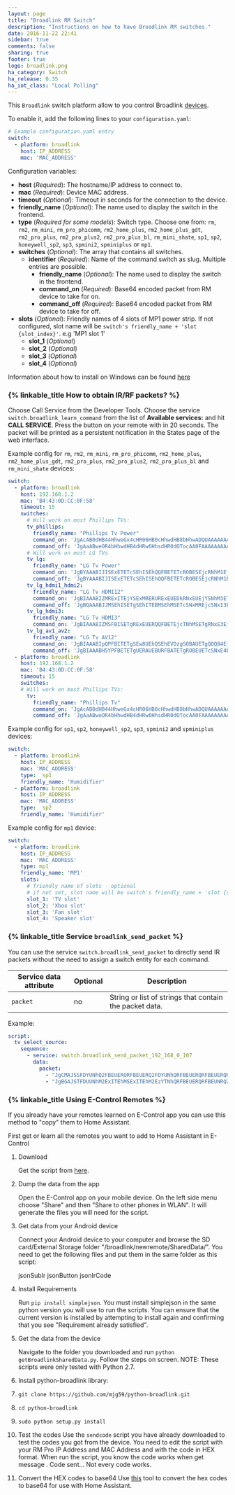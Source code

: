 ```yaml
---
layout: page
title: "Broadlink RM Switch"
description: "Instructions on how to have Broadlink RM switches."
date: 2016-11-22 22:41
sidebar: true
comments: false
sharing: true
footer: true
logo: broadlink.png
ha_category: Switch
ha_release: 0.35
ha_iot_class: "Local Polling"
---
```


This `Broadlink` switch platform allow to you control Broadlink [devices](http://www.ibroadlink.com/rm/).

To enable it, add the following lines to your `configuration.yaml`:

```yaml
# Example configuration.yaml entry
switch:
  - platform: broadlink
    host: IP_ADDRESS
    mac: 'MAC_ADDRESS'
```

Configuration variables:

- **host** (*Required*): The hostname/IP address to connect to.
- **mac** (*Required*):  Device MAC address.
- **timeout** (*Optional*): Timeout in seconds for the connection to the device.
- **friendly_name** (*Optional*): The name used to display the switch in the frontend.
- **type** (*Required for some models*): Switch type. Choose one from: `rm`, `rm2`, `rm_mini`, `rm_pro_phicomm`, `rm2_home_plus`, `rm2_home_plus_gdt`, `rm2_pro_plus`, `rm2_pro_plus2`, `rm2_pro_plus_bl`, `rm_mini_shate`, `sp1`, `sp2`, `honeywell_sp2`, `sp3`, `spmini2`, `spminiplus` or `mp1`.
- **switches** (*Optional*): The array that contains all switches.
  - **identifier** (*Required*): Name of the command switch as slug. Multiple entries are possible.
    - **friendly_name** (*Optional*): The name used to display the switch in the frontend.
    - **command_on** (*Required*): Base64 encoded packet from RM device to take for on.
    - **command_off** (*Required*): Base64 encoded packet from RM device to take for off.
- **slots** (*Optional*): Friendly names of 4 slots of MP1 power strip. If not configured, slot name will be `switch's friendly_name + 'slot {slot_index}'`. e.g 'MP1 slot 1'
  - **slot_1** (*Optional*)
  - **slot_2** (*Optional*)
  - **slot_3** (*Optional*)
  - **slot_4** (*Optional*)

Information about how to install on Windows can be found [here](https://home-assistant.io/components/sensor.broadlink/#microsoft-windows-installation)


### {% linkable_title How to obtain IR/RF packets? %}

Choose Call Service from the Developer Tools. Choose the service `switch.broadlink_learn_command` from the list of **Available services:** and hit **CALL SERVICE**. Press the button on your remote with in 20 seconds. The packet will be printed as a persistent notification in the States page of the web interface.

Example config for `rm`, `rm2`, `rm_mini`, `rm_pro_phicomm`, `rm2_home_plus`, `rm2_home_plus_gdt`, `rm2_pro_plus`, `rm2_pro_plus2`, `rm2_pro_plus_bl` and `rm_mini_shate` devices:

```yaml
switch:
  - platform: broadlink
    host: 192.168.1.2
    mac: 'B4:43:0D:CC:0F:58'
    timeout: 15
    switches:
      # Will work on most Phillips TVs:
      tv_phillips:
        friendly_name: "Phillips Tv Power"
        command_on: 'JgAcAB0dHB44HhweGx4cHR06HB0cHhwdHB8bHhwADQUAAAAAAAAAAAAAAAA='
        command_off: 'JgAaABweOR4bHhwdHB4dHRw6HhsdHR0dOTocAA0FAAAAAAAAAAAAAAAAAAA='
      # Will work on most LG TVs
      tv_lg:
        friendly_name: "LG Tv Power"
        command_on: 'JgBYAAABIJISExETETcSEhISEhQQFBETETcROBESEjcRNhM1EjcTNRMTERISNxEUERMSExE2EjYSNhM2EhIROBE3ETcREhITEgAFGwABH0oSAAwzAAEfShEADQU='
        command_off: 'JgBYAAABIJISExETETcSEhISEhQQFBETETcROBESEjcRNhM1EjcTNRMTERISNxEUERMSExE2EjYSNhM2EhIROBE3ETcREhITEgAFGwABH0oSAAwzAAEfShEADQU='
      tv_lg_hdmi1_hdmi2:
        friendly_name: "LG Tv HDMI12"
        command_on: 'JgBIAAABIZMRExITEjYSExMRERURExEUEDkRNxEUEjYSNhM3ETcSNxITETgSNhI2ExMQExE4ETYSNxIUERMSExE4ETcRFBETEQANBQ=='
        command_off: 'JgBQAAABJJMSEhISETgSEhITEBMSEhMSETcSNxMREjcSNxI3EjcSOBETERITNhM2EhITERM2EzcRNxI3ExISEhI3EjcRExETEgAFLQABJEoRAA0FAAAAAAAAAAA='
      tv_lg_hdmi3:
        friendly_name: "LG Tv HDMI3"
        command_on: 'JgBIAAABIZMSFBISETgRExEUERQQFBETEjcTNhMSETgRNxE3EjcROBM2ERMSFBE4ERMSNxM2EjUSFBE2ETgRExM2ExITEhATEwANBQ=='
      tv_lg_av1_av2:
        friendly_name: "LG Tv AV12"
        command_on: 'JgBIAAABIpQPFBITETgSEw8UEhQSEhEVDzgSOBAUETgQOQ84EjgRNxITETgSExA5EDgREhI3EhMROBMSEDkQFBETEjYTEhE4EQANBQ=='
        command_off: 'JgBIAAABH5YPFBETETgUERAUEBURFBATETgROBEUETcSNxE4ETcSOBISEBUQFREUEjUSFBA5ETcRNxE4ETkQOBAUEjcRFRAUEQANBQ=='
  - platform: broadlink
    host: 192.168.1.2
    mac: 'B4:43:0D:CC:0F:58'
    timeout: 15
    switches:
    # Will work on most Phillips TVs:
      tv:
        friendly_name: "Phillips Tv"
        command_on: 'JgAcAB0dHB44HhweGx4cHR06HB0cHhwdHB8bHhwADQUAAAAAAAAAAAAAAAA='
        command_off: 'JgAaABweOR4bHhwdHB4dHRw6HhsdHR0dOTocAA0FAAAAAAAAAAAAAAAAAAA='
``` 
 
Example config for `sp1`, `sp2`, `honeywell_sp2`, `sp3`, `spmini2` and `spminiplus` devices:

```yaml
switch:
  - platform: broadlink
    host: IP_ADDRESS
    mac: 'MAC_ADDRESS'
    type:  sp1
    friendly_name: 'Humidifier'
  - platform: broadlink
    host: IP_ADDRESS
    mac: 'MAC_ADDRESS'
    type:  sp2
    friendly_name: 'Humidifier'
``` 

Example config for `mp1` device:

```yaml
switch:
  - platform: broadlink
    host: IP_ADDRESS
    mac: 'MAC_ADDRESS'
    type: mp1
    friendly_name: 'MP1'
    slots:
      # friendly name of slots - optional
      # if not set, slot name will be switch's friendly_name + 'slot {slot_index}'. e.g 'MP1 slot 1'
      slot_1: 'TV slot'
      slot_2: 'Xbox slot'
      slot_3: 'Fan slot'
      slot_4: 'Speaker slot'
```

### {% linkable_title Service `broadlink_send_packet` %}

You can use the service `switch.broadlink_send_packet` to directly send IR packets without the need to assign a switch entity for each command.

| Service data attribute | Optional | Description |
| ---------------------- | -------- | ----------- |
| `packet` | no | String or list of strings that contain the packet data.

Example:

```yaml
script:
  tv_select_source:
    sequence:
      - service: switch.broadlink_send_packet_192_168_0_107
        data:
          packet: 
            - "JgCMAJSSFDYUNhQ2FBEUERQRFBEUERQ2FDYUNhQRFBEUERQRFBEUERQRFDYUERQRFBEUERQRFDYUNhQRFDYUNhQ2FDYUNhQABfWUkhQ2FDYUNhQRFBEUERQRFBEUNhQ2FDYUERQRFBEUERQRFBEUERQ2FBEUERQRFBEUERQ2FDYUERQ2FDYUNhQ2FDYUAA0FAAAAAAAAAAAAAAAA"
            - "JgBGAJSTFDUUNhM2ExITEhMSExITEhM2EzYTNhQRFBEUERQRFBEUNRQ2ExITNhMSExITNhMSExITEhM2ExITNhQ1FBEUNhMADQUAAA=="
``` 

### {% linkable_title Using E-Control Remotes %}

If you already have your remotes learned on E-Control app you can use this method to "copy" them to Home Assistant.

First get or learn all the remotes you want to add to Home Assistant in E-Control

1. Download

    Get the script from [here](https://github.com/NightRang3r/Broadlink-e-control-db-dump).

2. Dump the data from the app

    Open the E-Control app on your mobile device. On the left side menu choose "Share" and then "Share to other phones in WLAN". It will generate the files you will need for the script.

3. Get data from your Android device

    Connect your Android device to your computer and browse the SD card/External Storage folder "/broadlink/newremote/SharedData/". You need to get the following files and put them in the same folder as this script:

    jsonSubIr
    jsonButton
    jsonIrCode
  
4. Install Requirements

    Run `pip install simplejson`. You must install simplejson in the same python version you will use to run the scripts. You can ensure that the current version is installed by attempting to install again and confirming that you see "Requirement already satisfied".

5. Get the data from the device

    Navigate to the folder you downloaded and run `python getBroadlinkSharedData.py`. Follow the steps on screen. NOTE: These scripts were only tested with Python 2.7.

6. Install python-broadlink library:

  1. `git clone https://github.com/mjg59/python-broadlink.git`
  2. `cd python-broadlink`
  3. `sudo python setup.py install`

7. Test the codes
Use the `sendcode` script you have already downloaded to test the codes you got from the device.
You need to edit the script with your RM Pro IP Address and MAC Address and with the code in HEX format.
When run the script, you know the code works when get message .
Code sent...
Not every code works.

8. Convert the HEX codes to base64
Use [this](http://tomeko.net/online_tools/hex_to_base64.php?lang=en1) tool to convert the hex codes to base64 for use with Home Assistant.

